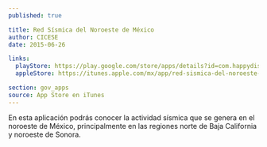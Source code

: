 ```yaml
---
published: true

title: Red Sísmica del Noroeste de México
author: CICESE
date: 2015-06-26

links:
  playStore: https://play.google.com/store/apps/details?id=com.happydiscover.resnom
  appleStore: https://itunes.apple.com/mx/app/red-sismica-del-noroeste-mexico/id514130477?mt=8

section: gov_apps
source: App Store en iTunes
---
```

En esta aplicación podrás conocer la actividad sísmica que se genera en el noroeste de México, principalmente en las regiones norte de Baja California y noroeste de Sonora.
